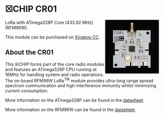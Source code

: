 # ☒CHIP CR01
<img src="extras/CR01 V1.0.0.jpg" width="35%" height="auto" align="right">
LoRa with ATmega328P Core (433.92 MHz) (RFM96W).

This module can be purchased on [Xinabox CC](https://xinabox.cc/products/CR01/).

## About the CR01
This ☒CHIP forms part of the core radio modules and features an ATmega328P CPU running at 16MHz for handling system and radio operations. The on-board RFM96W LoRa<sup>TM</sup> module provides ultra-long range spread spectrum communication and high interference immunity whilst minimizing current consumption.

More information on the ATmega328P can be found in the [datasheet](http://www.atmel.com/images/Atmel-8271-8-bit-AVR-Microcontroller-ATmega48A-48PA-88A-88PA-168A-168PA-328-328P_datasheet_Complete.pdf).

More information on the RFM96W can be found in the [datasheet](http://www.hoperf.com/upload/rf/RFM95_96_97_98W.pdf).

